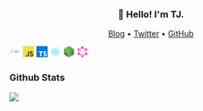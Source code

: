 <h3 align="center">👋 Hello! I'm TJ.</h3>

<p align="center">
  <a href="https://voox.cc">Blog</a> •
  <a href="https://twitter.com/tianjichen">Twitter</a> •
  <a href="https://github.com/aooppo">GitHub</a>
</p>

<p align="center">

<code><img height="20" src="https://raw.githubusercontent.com/github/explore/80688e429a7d4ef2fca1e82350fe8e3517d3494d/topics/java/java.png"></code>
<code><img height="20" src="https://raw.githubusercontent.com/github/explore/80688e429a7d4ef2fca1e82350fe8e3517d3494d/topics/javascript/javascript.png"></code>
<code><img height="20" src="https://raw.githubusercontent.com/github/explore/80688e429a7d4ef2fca1e82350fe8e3517d3494d/topics/typescript/typescript.png"></code>
<code><img height="20" src="https://raw.githubusercontent.com/github/explore/80688e429a7d4ef2fca1e82350fe8e3517d3494d/topics/react/react.png"></code>
<code><img height="20" src="https://raw.githubusercontent.com/github/explore/80688e429a7d4ef2fca1e82350fe8e3517d3494d/topics/nodejs/nodejs.png"></code>
<code><img height="20" src="https://raw.githubusercontent.com/github/explore/80688e429a7d4ef2fca1e82350fe8e3517d3494d/topics/graphql/graphql.png"></code>
</p>

### Github Stats

<a href="https://github.com/aooppo"><img src="https://github-readme-stats.vercel.app/api?username=aooppo&show_icons=false&layout=compact&hide_title=true&theme=default" style="width: 58%; max-width: 58%; min-width: 58%;"></a>


